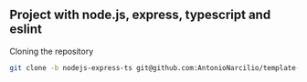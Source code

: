 ## Project with node.js, express, typescript and eslint


Cloning the repository
~~~bash
git clone -b nodejs-express-ts git@github.com:AntonioNarcilio/template-with-nodejs-express-ts.git
~~~
